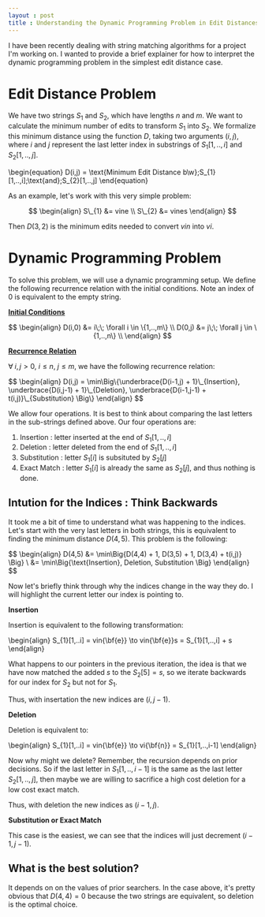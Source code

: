 ```yaml
---
layout : post
title : Understanding the Dynamic Programming Problem in Edit Distances
---
```


I have been recently dealing with string matching algorithms for a project I'm working on. I wanted to provide a brief explainer for how to interpret the dynamic programming problem in the simplest edit distance case.

# Edit Distance Problem

We have two strings $S_{1}$ and $S_{2}$, which have lengths $n$ and $m$. We want to calculate the minimum number of edits to transform $S_{1}$ into $S_{2}$.  We formalize this minimum distance using the function $D$, taking two arguments $(i,j)$, where $i$ and $j$ represent the last letter index in substrings of $S_{1}[1,..,i]$ and $S_{2}[1,..,j]$.

\begin{equation}
    D(i,j) = \text{Minimum Edit Distance b\w}\;S_{1}[1,..,i]\;\text{and}\;S_{2}[1,..,j]
\end{equation}

As an example, let's work with this very simple problem:

$$
\begin{align}
    S\_{1} &= vine \\
    S\_{2} &= vines
\end{align}
$$

Then $D(3,2)$ is the minimum edits needed to convert $vin$ into $vi$. 

# Dynamic Programming Problem

To solve this problem, we will use a dynamic programming setup. We define the following recurrence relation with the initial conditions. Note an index of 0 is equivalent to the empty string. 

<b><u> Initial Conditions </u></b>

$$
\begin{align}
    D(i,0) &= i\;\; \forall i \in \{1,..,m\} \\
    D(0,j) &= j\;\; \forall j \in \{1,..,n\} \\
\end{align}
$$

<b><u> Recurrence Relation </u></b>

$\forall \; i,j > 0$, $i \leq n$, $j \leq m$, we have the following recurrence relation:

<span>
$$
\begin{align}
    D(i,j) = \min\Big\{\underbrace{D(i-1,j) + 1}\_{Insertion}, \underbrace{D(i,j-1) + 1}\_{Deletion}, \underbrace{D(i-1,j-1) + t(i,j)}\_{Substitution} \Big\}
\end{align}
$$
</span>

We allow four operations. It is best to think about comparing the last letters in the sub-strings defined above. Our four operations are: 

1. Insertion : letter inserted at the end of $S_{1}[1,..,i]$
2. Deletion : letter deleted from the end of $S_{1}[1,..,i]$ 
3. Substitution : letter $S_{1}[i]$ is subsituted by $S_{2}[j]$
4. Exact Match : letter $S_{1}[i]$ is already the same as $S_{2}[j]$, and thus nothing is done.

## Intution for the Indices : Think Backwards

It took me a bit of time to understand what was happening to the indices. Let's start with the very last letters in both strings, this is equivalent to finding the minimum distance $D(4,5)$. This problem is the following:

$$
\begin{align}
D(4,5) &= \min\Big\{D(4,4) + 1, D(3,5) + 1, D(3,4) + t(i,j)} \Big\} \\
       &= \min\Big\{\text{Insertion}, Deletion, Substitution \Big\} 
\end{align}
$$

Now let's briefly think through why the indices change in the way they do. I will highlight the current letter our index is pointing to. 

<b> Insertion </b> 

Insertion is equivalent to the following transformation:

\begin{align}
    S_{1}[1,..i] = vin{\bf{e}} \to vin{\bf{e}}s = S_{1}[1,..,i] + s
\end{align}

What happens to our pointers in the previous iteration, the idea is that we have now matched the added $s$ to the $S_{2}[5]=s$, so we iterate backwards for our index for $S_{2}$ but not for $S_{1}$.

Thus, with insertation the new indices are $(i,j-1)$.

<b> Deletion </b>

Deletion is equivalent to:

\begin{align}
    S_{1}[1,..i] = vin{\bf{e}} \to vi{\bf{n}} = S_{1}[1,..,i-1]
\end{align}

Now why might we delete? Remember, the recursion depends on prior decisions. So if the last letter in $S_{1}[1,..,i-1]$ is the same as the last letter $S_{2}[1,..,j]$, then maybe we are willing to sacrifice a high cost deletion for a low cost exact match. 

Thus, with deletion the new indices as $(i-1,j)$.

<b> Substitution or Exact Match </b>

This case is the easiest, we can see that the indices will just decrement $(i-1,j-1)$. 

## What is the best solution?

It depends on on the values of prior searchers. In the case above, it's pretty obvious that $D(4,4)=0$ because the two strings are equivalent, so deletion is the optimal choice. 


